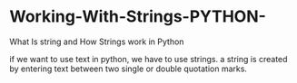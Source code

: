 # Working-With-Strings-PYTHON-
What Is string and How Strings work in Python

if we want to use text in python, we have to use strings.
a string is created by entering text between two single or double quotation marks.
